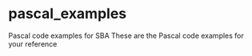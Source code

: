 # pascal_examples
Pascal code examples for SBA
These are the Pascal code examples for your reference
